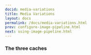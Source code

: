 ```yaml
---
docid: media-variations
title: Media Variations
layout: docs
permalink: /docs/media-variations.html
prev: configure-image-pipeline.html
next: using-image-pipeline.html
---
```


###  The three caches

